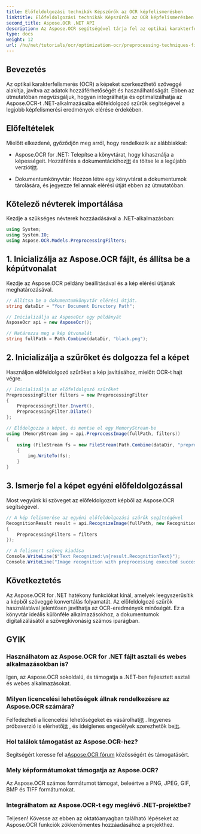 ```yaml
---
title: Előfeldolgozási technikák Képszűrők az OCR képfelismerésben
linktitle: Előfeldolgozási technikák Képszűrők az OCR képfelismerésben
second_title: Aspose.OCR .NET API
description: Az Aspose.OCR segítségével tárja fel az optikai karakterfelismerésben (OCR) rejlő lehetőségeket .NET-alkalmazásaiban. Ez az útmutató lépésről lépésre bemutatja az OCR végrehajtását előfeldolgozó szűrők használatával.
type: docs
weight: 12
url: /hu/net/tutorials/ocr/optimization-ocr/preprocessing-techniques-filters-for-image/
---
```

## Bevezetés

Az optikai karakterfelismerés (OCR) a képeket szerkeszthető szöveggé alakítja, javítva az adatok hozzáférhetőségét és használhatóságát. Ebben az útmutatóban megvizsgáljuk, hogyan integrálhatja és optimalizálhatja az Aspose.OCR-t .NET-alkalmazásaiba előfeldolgozó szűrők segítségével a legjobb képfelismerési eredmények elérése érdekében.

## Előfeltételek

Mielőtt elkezdené, győződjön meg arról, hogy rendelkezik az alábbiakkal:

-  Aspose.OCR for .NET: Telepítse a könyvtárat, hogy kihasználja a képességeit. Hozzáférés a dokumentációhoz[itt](https://reference.aspose.com/ocr/net/) és töltse le a legújabb verziót[itt](https://releases.aspose.com/ocr/net/).

- Dokumentumkönyvtár: Hozzon létre egy könyvtárat a dokumentumok tárolására, és jegyezze fel annak elérési útját ebben az útmutatóban.

## Kötelező névterek importálása

Kezdje a szükséges névterek hozzáadásával a .NET-alkalmazásban:

```csharp
using System;
using System.IO;
using Aspose.OCR.Models.PreprocessingFilters;
```

## 1. Inicializálja az Aspose.OCR fájlt, és állítsa be a képútvonalat

Kezdje az Aspose.OCR példány beállításával és a kép elérési útjának meghatározásával.

```csharp
// Állítsa be a dokumentumkönyvtár elérési útját.
string dataDir = "Your Document Directory Path";

// Inicializálja az AsposeOcr egy példányát
AsposeOcr api = new AsposeOcr();

// Határozza meg a kép útvonalát
string fullPath = Path.Combine(dataDir, "black.png");
```

## 2. Inicializálja a szűrőket és dolgozza fel a képet

Használjon előfeldolgozó szűrőket a kép javításához, mielőtt OCR-t hajt végre.

```csharp
// Inicializálja az előfeldolgozó szűrőket
PreprocessingFilter filters = new PreprocessingFilter
{
    PreprocessingFilter.Invert(),
    PreprocessingFilter.Dilate()
};

// Elődolgozza a képet, és mentse el egy MemoryStream-be
using (MemoryStream img = api.PreprocessImage(fullPath, filters))
{
    using (FileStream fs = new FileStream(Path.Combine(dataDir, "preprocessed.png"), FileMode.Create))
    {
        img.WriteTo(fs);
    }
}
```

## 3. Ismerje fel a képet egyéni előfeldolgozással

Most vegyünk ki szöveget az előfeldolgozott képből az Aspose.OCR segítségével.

```csharp
// A kép felismerése az egyéni előfeldolgozási szűrők segítségével
RecognitionResult result = api.RecognizeImage(fullPath, new RecognitionSettings
{
    PreprocessingFilters = filters
});

// A felismert szöveg kiadása
Console.WriteLine($"Text Recognized:\n{result.RecognitionText}");
Console.WriteLine("Image recognition with preprocessing executed successfully.");
```

## Következtetés

Az Aspose.OCR for .NET hatékony funkciókat kínál, amelyek leegyszerűsítik a képből szöveggé konvertálás folyamatát. Az előfeldolgozó szűrők használatával jelentősen javíthatja az OCR-eredmények minőségét. Ez a könyvtár ideális különféle alkalmazásokhoz, a dokumentumok digitalizálásától a szövegkivonásig számos iparágban.

## GYIK

### Használhatom az Aspose.OCR for .NET fájlt asztali és webes alkalmazásokban is?  
Igen, az Aspose.OCR sokoldalú, és támogatja a .NET-ben fejlesztett asztali és webes alkalmazásokat.

### Milyen licencelési lehetőségek állnak rendelkezésre az Aspose.OCR számára?  
 Felfedezheti a licencelési lehetőségeket és vásárolhat[itt](https://purchase.conholdate.com/buy) . Ingyenes próbaverzió is elérhető[itt](https://releases.aspose.com/) , és ideiglenes engedélyek szerezhetők be[itt](https://purchase.conholdate.com/temporary-license/).

### Hol találok támogatást az Aspose.OCR-hez?  
Segítségért keresse fel a[Aspose.OCR fórum](https://forum.aspose.com/c/ocr/16) közösségért és támogatásért.

### Mely képformátumokat támogatja az Aspose.OCR?  
Az Aspose.OCR számos formátumot támogat, beleértve a PNG, JPEG, GIF, BMP és TIFF formátumokat.

### Integrálhatom az Aspose.OCR-t egy meglévő .NET-projektbe?  
Teljesen! Kövesse az ebben az oktatóanyagban található lépéseket az Aspose.OCR funkciók zökkenőmentes hozzáadásához a projekthez.